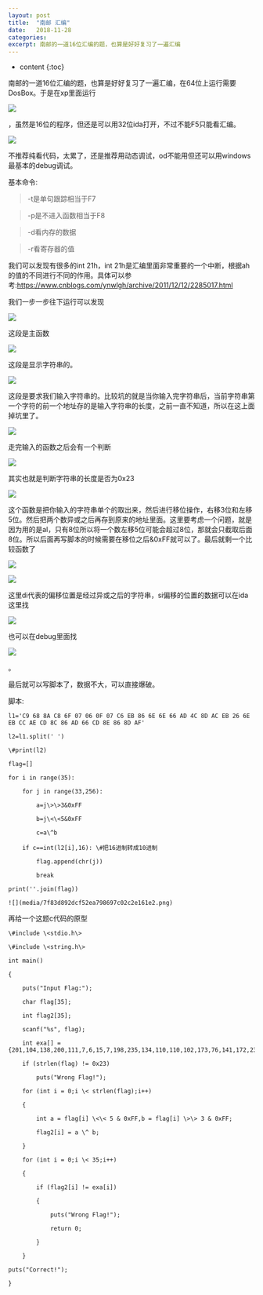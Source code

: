 ```yaml
---
layout: post
title:  "南邮 汇编"
date:   2018-11-28
categories: 
excerpt: 南邮的一道16位汇编的题，也算是好好复习了一遍汇编
---
```


* content
{:toc}



南邮的一道16位汇编的题，也算是好好复习了一遍汇编，在64位上运行需要DosBox。于是在xp里面运行

![](https://github.com/tearorca/tearorca.github.io/blob/master/_posts/media/cd471c81f46e41d834741f4bb29ae3db.png)

，虽然是16位的程序，但还是可以用32位ida打开，不过不能F5只能看汇编。

![](media/cd471c81f46e41d834741f4bb29ae3db.png)

不推荐纯看代码，太累了，还是推荐用动态调试，od不能用但还可以用windows最基本的debug调试。

基本命令:

>   \-t是单句跟踪相当于F7

>   \-p是不进入函数相当于F8

>   \-d看内存的数据

>   \-r看寄存器的值

我们可以发现有很多的int 21h，int
21h是汇编里面非常重要的一个中断，根据ah的值的不同进行不同的作用。具体可以参考:<https://www.cnblogs.com/ynwlgh/archive/2011/12/12/2285017.html>

我们一步一步往下运行可以发现

![](media/e04d99334de73ab6d80b3e83bfa37f36.png)

这段是主函数

![](media/df936de7bf22eab273420c8213c11981.png)

这段是显示字符串的。

![](media/b4e1bc61cb06ee5cbdd8b102147e8b3b.png)

这段是要求我们输入字符串的。比较坑的就是当你输入完字符串后，当前字符串第一个字符的前一个地址存的是输入字符串的长度，之前一直不知道，所以在这上面掉坑里了。

![](media/df3f68afe2a5908633fbcc1d1032dfb6.png)

走完输入的函数之后会有一个判断

![](media/45d44c667d51794c60006ecc7013f0f7.png)

其实也就是判断字符串的长度是否为0x23

![](media/fae58712843693e54222dcea1a2aae8c.png)

这个函数是把你输入的字符串单个的取出来，然后进行移位操作，右移3位和左移5位。然后把两个数异或之后再存到原来的地址里面。这里要考虑一个问题，就是因为用的是al，只有8位所以将一个数左移5位可能会超过8位，那就会只截取后面8位。所以后面再写脚本的时候需要在移位之后&0xFF就可以了。最后就剩一个比较函数了

![](media/62df371eeb12e11611e67cc7d900e042.png)

![](media/49624c2e63c78f92fb2b88abab3546e6.png)

这里di代表的偏移位置是经过异或之后的字符串，si偏移的位置的数据可以在ida这里找

![](media/3214994971cf06d294f4b91393b3d69b.png)

也可以在debug里面找

![](media/e1c7c1e347331453ae4b829c0341437d.png)

。

最后就可以写脚本了，数据不大，可以直接爆破。

脚本:
	
	l1='C9 68 8A C8 6F 07 06 0F 07 C6 EB 86 6E 6E 66 AD 4C 8D AC EB 26 6E EB CC AE CD 8C 86 AD 66 CD 8E 86 8D AF'
	
	l2=l1.split(' ')
	
	\#print(l2)
	
	flag=[]
	
	for i in range(35):
	
		for j in range(33,256):
			
			a=j\>\>3&0xFF
			
			b=j\<\<5&0xFF
			
			c=a\^b
		
		if c==int(l2[i],16): \#把16进制转成10进制
			
			flag.append(chr(j))
			
			break
	
	print(''.join(flag))
	
	![](media/7f83d892dcf52ea798697c02c2e161e2.png)

再给一个这题c代码的原型
	
	\#include \<stdio.h\>
	
	\#include \<string.h\>
	
	int main()
	
	{
		
		puts("Input Flag:");
		
		char flag[35];
		
		int flag2[35];
		
		scanf("%s", flag);
		
		int exa[] = {201,104,138,200,111,7,6,15,7,198,235,134,110,110,102,173,76,141,172,235,38,110,235,204,174,205,140,134,173,102,205,142,134,141,175};
		
		if (strlen(flag) != 0x23)
			
			puts("Wrong Flag!");
		
		for (int i = 0;i \< strlen(flag);i++)
		
		{
			
			int a = flag[i] \<\< 5 & 0xFF,b = flag[i] \>\> 3 & 0xFF;
			
			flag2[i] = a \^ b;
		
		}
		
		for (int i = 0;i \< 35;i++)
		
		{
			
			if (flag2[i] != exa[i])
			
			{
				
				puts("Wrong Flag!");
				
				return 0;
			
			}
		
		}
	
	puts("Correct!");
	
	}
